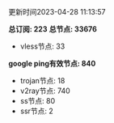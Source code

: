 更新时间2023-04-28 11:13:57

**总订阅: 223**
**总节点: 33676**
- vless节点: 33

**google ping有效节点: 840**
- trojan节点: 18
- v2ray节点: 740
- ss节点: 80
- ssr节点: 2
